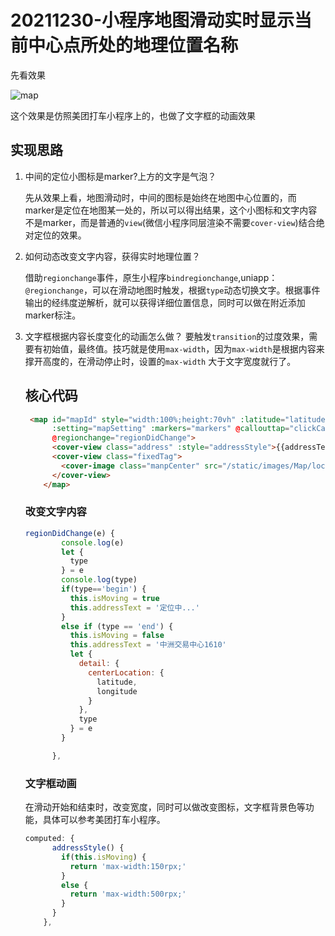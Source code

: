 # 20211230-小程序地图滑动实时显示当前中心点所处的地理位置名称

先看效果

![map](https://s2.loli.net/2021/12/30/heG8M2lsNk5f3v1.gif)

这个效果是仿照美团打车小程序上的，也做了文字框的动画效果

## 实现思路

1. 中间的定位小图标是marker?上方的文字是气泡？

   先从效果上看，地图滑动时，中间的图标是始终在地图中心位置的，而marker是定位在地图某一处的，所以可以得出结果，这个小图标和文字内容不是marker，而是普通的`view`(微信小程序同层渲染不需要`cover-view`)结合绝对定位的效果。

2. 如何动态改变文字内容，获得实时地理位置？

   借助`regionchange`事件，原生小程序`bindregionchange`,uniapp：`@regionchange`，可以在滑动地图时触发，根据`type`动态切换文字。根据事件输出的经纬度逆解析，就可以获得详细位置信息，同时可以做在附近添加marker标注。

3. 文字框根据内容长度变化的动画怎么做？
   要触发`transition`的过度效果，需要有初始值，最终值。技巧就是使用`max-width`，因为`max-width`是根据内容来撑开高度的，在滑动停止时，设置的`max-width`  大于文字宽度就行了。

   ## 核心代码

   ```html
    <map id="mapId" style="width:100%;height:70vh" :latitude="latitude" :longitude="longitude" skew="40"
         :setting="mapSetting" :markers="markers" @callouttap="clickCallout" @markertap="clickMarker"
         @regionchange="regionDidChange">
         <cover-view class="address" :style="addressStyle">{{addressText}}</cover-view>
         <cover-view class="fixedTag">
           <cover-image class="manpCenter" src="/static/images/Map/location.png"></cover-image>
         </cover-view>
       </map>
   ```

   ### 改变文字内容

   ```js
   regionDidChange(e) {
           console.log(e)
           let {
             type
           } = e
           console.log(type)
           if(type=='begin') {
             this.isMoving = true
             this.addressText = '定位中...'
           }
           else if (type == 'end') {
             this.isMoving = false
             this.addressText = '中洲交易中心1610'
             let {
               detail: {
                 centerLocation: {
                   latitude,
                   longitude
                 }
               },
               type
             } = e
           }
   
         },
   ```

   ### 文字框动画

   在滑动开始和结束时，改变宽度，同时可以做改变图标，文字框背景色等功能，具体可以参考美团打车小程序。

   ```js
   computed: {
         addressStyle() {
           if(this.isMoving) {
             return 'max-width:150rpx;'
           }
           else {
             return 'max-width:500rpx;'
           }
         }
       },
   ```

   